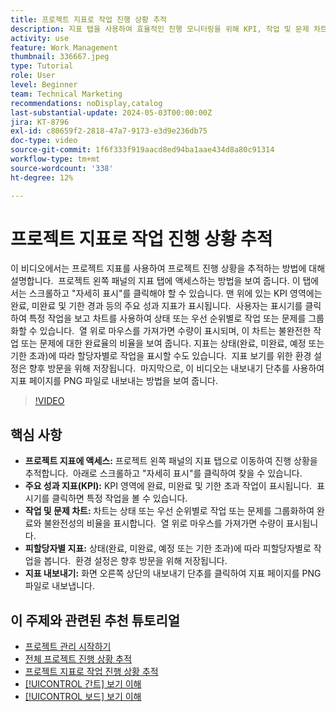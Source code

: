 ```yaml
---
title: 프로젝트 지표로 작업 진행 상황 추적
description: 지표 탭을 사용하여 효율적인 진행 모니터링을 위해 KPI, 작업 및 문제 차트, 할당자별 지표 및 내보내기 옵션에 액세스하여 Workfront에서 프로젝트 성과를 추적합니다.
activity: use
feature: Work Management
thumbnail: 336667.jpeg
type: Tutorial
role: User
level: Beginner
team: Technical Marketing
recommendations: noDisplay,catalog
last-substantial-update: 2024-05-03T00:00:00Z
jira: KT-8796
exl-id: c80659f2-2818-47a7-9173-e3d9e236db75
doc-type: video
source-git-commit: 1f6f333f919aacd8ed94ba1aae434d8a80c91314
workflow-type: tm+mt
source-wordcount: '338'
ht-degree: 12%

---
```


# 프로젝트 지표로 작업 진행 상황 추적

이 비디오에서는 프로젝트 지표를 사용하여 프로젝트 진행 상황을 추적하는 방법에 대해 설명합니다. &#x200B; 프로젝트 왼쪽 패널의 지표 탭에 액세스하는 방법을 보여 줍니다. 이 탭에서는 스크롤하고 &quot;자세히 표시&quot;를 클릭해야 할 수 있습니다. 맨 위에 있는 KPI 영역에는 완료, 미완료 및 기한 경과 등의 주요 성과 지표가 표시됩니다. &#x200B; 사용자는 표시기를 클릭하여 특정 작업을 보고 차트를 사용하여 상태 또는 우선 순위별로 작업 또는 문제를 그룹화할 수 있습니다. &#x200B; 열 위로 마우스를 가져가면 수량이 표시되며, 이 차트는 불완전한 작업 또는 문제에 대한 완료율의 비율을 보여 줍니다. &#x200B; 지표는 상태(완료, 미완료, 예정 또는 기한 초과)에 따라 할당자별로 작업을 표시할 수도 있습니다. &#x200B; 지표 보기를 위한 환경 설정은 향후 방문을 위해 저장됩니다. &#x200B; 마지막으로, 이 비디오는 내보내기 단추를 사용하여 지표 페이지를 PNG 파일로 내보내는 방법을 보여 줍니다. &#x200B;


>[!VIDEO](https://video.tv.adobe.com/v/3439177/?quality=12&learn=on&enablevpops&captions=kor)

## 핵심 사항

* **프로젝트 지표에 액세스:** 프로젝트 왼쪽 패널의 지표 탭으로 이동하여 진행 상황을 추적합니다. &#x200B; 아래로 스크롤하고 &quot;자세히 표시&quot;를 클릭하여 찾을 수 있습니다. &#x200B;
* **주요 성과 지표(KPI):** KPI 영역에 완료, 미완료 및 기한 초과 작업이 표시됩니다. &#x200B; 표시기를 클릭하면 특정 작업을 볼 수 있습니다. &#x200B;
* **작업 및 문제 차트:** 차트는 상태 또는 우선 순위별로 작업 또는 문제를 그룹화하여 완료와 불완전성의 비율을 표시합니다. &#x200B; 열 위로 마우스를 가져가면 수량이 표시됩니다. &#x200B;
* **피할당자별 지표:** 상태(완료, 미완료, 예정 또는 기한 초과)에 따라 피할당자별로 작업을 봅니다. &#x200B; 환경 설정은 향후 방문을 위해 저장됩니다. &#x200B;
* **지표 내보내기:** 화면 오른쪽 상단의 내보내기 단추를 클릭하여 지표 페이지를 PNG 파일로 내보냅니다. &#x200B;



## 이 주제와 관련된 추천 튜토리얼

* [프로젝트 관리 시작하기](/help/manage-work/projects/getting-started-manage-a-project.md)
* [전체 프로젝트 진행 상황 추적](/help/manage-work/projects/track-overall-project-progress.md)
* [프로젝트 지표로 작업 진행 상황 추적](/help/manage-work/projects/track-work-progress-with-project-metrics.md)
* [[!UICONTROL 간트] 보기 이해](/help/manage-work/projects/understand-the-gantt-view.md)
* [[!UICONTROL 보드] 보기 이해](/help/manage-work/projects/understand-the-board-view.md)
